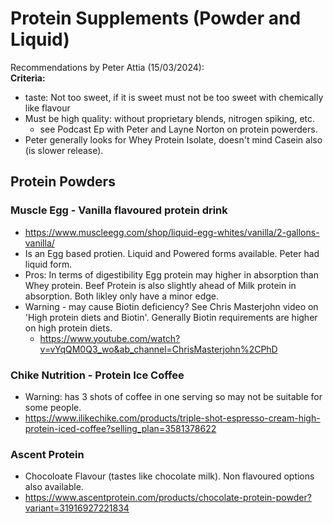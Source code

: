 # Protein Supplements (Powder and Liquid)

Recommendations by Peter Attia (15/03/2024):  
**Criteria:**
- taste: Not too sweet, if it is sweet must not be too sweet with chemically like flavour
- Must be high quality: without proprietary blends, nitrogen spiking, etc.
  - see Podcast Ep with Peter and Layne Norton on protein powerders.
- Peter generally looks for Whey Protein Isolate, doesn't mind Casein also (is slower release).   

## Protein Powders

### Muscle Egg - Vanilla flavoured protein drink
- https://www.muscleegg.com/shop/liquid-egg-whites/vanilla/2-gallons-vanilla/
- Is an Egg based protien. Liquid and Powered forms available. Peter had liquid form.
- Pros: In terms of digestibility Egg protein may higher in absorption than Whey protein. Beef Protein is also slightly ahead of Milk protein in absorption. Both likley only have a minor edge.
- Warning - may cause Biotin deficiency? See Chris Masterjohn video on 'High protein diets and Biotin'. Generally Biotin requirements are higher on high protein diets.
  - https://www.youtube.com/watch?v=vYqQM0Q3_wo&ab_channel=ChrisMasterjohn%2CPhD

### Chike Nutrition - Protein Ice Coffee
- Warning: has 3 shots of coffee in one serving so may not be suitable for some people.
- https://www.ilikechike.com/products/triple-shot-espresso-cream-high-protein-iced-coffee?selling_plan=3581378622

### Ascent Protein
- Chocoloate Flavour (tastes like chocolate milk). Non flavoured options also available.
- https://www.ascentprotein.com/products/chocolate-protein-powder?variant=31916927221834
